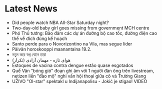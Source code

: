 # Latest News
-  Did people watch NBA All-Star Saturday night?
-  Two-day-old baby girl goes missing from government MCH centre
-  Phó Thủ tướng: Bảo đảm các dự án đường bộ cao tốc, đường điện cao thế về đích đúng kế hoạch
-  Santo perde para o Novorizontino na Vila, mas segue líder
-  Päivän horoskooppi maanantaina 19.2.
-  নতুন করে স্বপ্ন বোনে তারা
-  هوای تازه - مهمان آزادی (تکرار)
-  Estoques de vacina contra dengue estão quase esgotados
-  Quế Vân "bóng gió" đoạn ghi âm với 1 người đàn ông trên livestream, netizen liền "đào mộ" nghi vấn hội thoại giữa cô và Trường Giang
-  UŽIVO "Ol-star" spektakl u Indijanapolisu - Jokić je stigao! VIDEO
